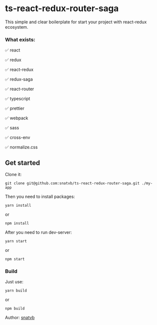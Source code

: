 # ts-react-redux-router-saga

This simple and clear boilerplate for start your project with react-redux ecosystem.

### What exists:

✅ react

✅ redux

✅ react-redux

✅ redux-saga

✅ react-router

✅ typescript

✅ prettier

✅ webpack

✅ sass

✅ cross-env

✅ normalize.css

## Get started

Clone it:

```
git clone git@github.com:snatvb/ts-react-redux-router-saga.git ./my-app
```

Then you need to install packages:

```
yarn install
```

or

```
npm install
```

After you need to run dev-server:

```
yarn start
```

or

```
npm start
```

### Build

Just use:

```
yarn build
```

or

```
npm build
```

Author: [snatvb](http://snatvb.ru)
